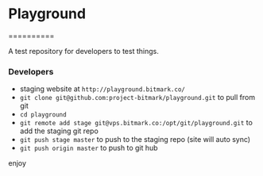 # Playground
==========

A test repository for developers to test things.

### Developers

* staging website at `http://playground.bitmark.co/`
* `git clone git@github.com:project-bitmark/playground.git` to pull from git
* `cd playground`
* `git remote add stage git@vps.bitmark.co:/opt/git/playground.git` to add the staging git repo
* `git push stage master` to push to the staging repo (site will auto sync)
* `git push origin master` to push to git hub

enjoy
